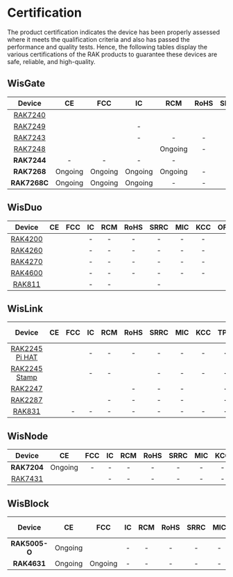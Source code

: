 # Certification

The product certification indicates the device has been properly assessed where it meets the qualification criteria and also has passed the performance and quality tests. Hence, the following tables display the various certifications of the RAK products to guarantee these devices are safe, reliable, and high-quality.

## WisGate

|                                        Device                                         |                                                           CE                                                            |                                                          FCC                                                          |                                                 IC                                                  |                                                       RCM                                                       |                                                                   RoHS                                                                   |                                              SRRC                                               |  MIC  |   KCC   | TPIT  |  OFCA   |                                              IMDA                                               | ANATEL  |                                              Ukraine                                               |                                                            IP67                                                            |
| :-----------------------------------------------------------------------------------: | :---------------------------------------------------------------------------------------------------------------------: | :-------------------------------------------------------------------------------------------------------------------: | :-------------------------------------------------------------------------------------------------: | :-------------------------------------------------------------------------------------------------------------: | :--------------------------------------------------------------------------------------------------------------------------------------: | :---------------------------------------------------------------------------------------------: | :---: | :-----: | :---: | :-----: | :---------------------------------------------------------------------------------------------: | :-----: | :------------------------------------------------------------------------------------------------: | :------------------------------------------------------------------------------------------------------------------------: |
| <a href="/Product-Categories/WisGate/RAK7240/Overview/" target="_blank"> RAK7240 </a> |           [](https://downloads.rakwireless.com/LoRa/RAK7240/Certification-Report/RAK7240_CE_Certificate.zip)            |          [](https://downloads.rakwireless.com/LoRa/RAK7240/Certification-Report/RAK7240_FCC_Certificate.zip)          | [](https://downloads.rakwireless.com/LoRa/RAK7240/Certification-Report/RAK7249_RAK7240_IC_Cert.pdf) |       [](https://downloads.rakwireless.com/LoRa/RAK7240/Certification-Report/RAK7240-RCM_Test_Report.zip)       |              [](https://downloads.rakwireless.com/LoRa/RAK7240/Certification-Report/RAK-ROHS-ATL202011241747R01-Report.pdf)              |                                                -                                                |   -   |    -    |   -   |    -    |                                                -                                                | [](https://downloads.rakwireless.com/LoRa/RAK7240/Certification-Report/RAK7240_Anatel_Certificado%2017194-20-10145.pdf) |                                                 -                                                  |                                                             -                                                              |
| <a href="/Product-Categories/WisGate/RAK7249/Overview/" target="_blank"> RAK7249 </a> | [](https://downloads.rakwireless.com/LoRa/DIY-Gateway-RAK7249/Certification-Report/RAK7249_RED%28CE%29_Certificate.zip) |    [](https://downloads.rakwireless.com/LoRa/DIY-Gateway-RAK7249/Certification-Report/RAK7249_FCC_Certificate.zip)    |                                                  -                                                  | [](https://downloads.rakwireless.com/LoRa/DIY-Gateway-RAK7249/Certification-Report/RAK7249-RCM_Test_Report.zip) |      [](https://downloads.rakwireless.com/LoRa/DIY-Gateway-RAK7249/Certification-Report/RAK7249-ROHS-ATL20191105773R01-Report.pdf)       |                                                -                                                |   -   |    -    |   -   |    -    |                                                -                                                |    -    |                                                 -                                                  | [](https://downloads.rakwireless.com/LoRa/DIY-Gateway-RAK7249/Certification-Report/RAK7249_Enclosure_IP67_Test_Report.pdf) |
| <a href="/Product-Categories/WisGate/RAK7243/Overview/" target="_blank"> RAK7243 </a> |  [](https://downloads.rakwireless.com/LoRa/Pilot-Gateway-Pro-RAK7243/Certification-Report/RAK7243_CE_Certificate.zip)   | [](https://downloads.rakwireless.com/LoRa/Pilot-Gateway-Pro-RAK7243/Certification-Report/RAK7243_FCC_Certificate.zip) |                                                  -                                                  |                                                        -                                                        |                                                                    -                                                                     |                                                -                                                |   -   |    -    |   -   |    -    |                                                -                                                |    -    |                                                 -                                                  |                                                             -                                                              |
| <a href="/Product-Categories/WisGate/RAK7248/Overview/" target="_blank"> RAK7248 </a> |              [](https://downloads.rakwireless.com/LoRa/RAK7248/Certification/RAK7248_CE_Certification.zip)              |            [](https://downloads.rakwireless.com/LoRa/RAK7248/Certification/RAK7248_FCC_Certification.zip)             |    [](https://downloads.rakwireless.com/LoRa/RAK7248/Certification/RAK7248_IC_Certification.zip)    |                                                     Ongoing                                                     |                                                                    -                                                                     | [](https://downloads.rakwireless.com/LoRa/RAK7248/Certification/RAK7248_SRRC_certification.zip) |   -   | Ongoing |   -   | Ongoing | [](https://downloads.rakwireless.com/LoRa/RAK7248/Certification/RAK7248_IMDA_Certification.zip) |    -    | [](https://downloads.rakwireless.com/LoRa/RAK7248/Certification/RAK7248_Ukraine_Certification.rar) |                                                             -                                                              |
|                                      **RAK7244**                                      |                                                            -                                                            |                                                           -                                                           |                                                  -                                                  |                                                        -                                                        | [](https://downloads.rakwireless.com/LoRa/Developer-LoRaWAN-Gateway-RAK7244%26RAK7244P/Certification/ROHS-ATL202012091807R01-Report.pdf) |                                                -                                                |   -   |    -    |   -   |    -    |                                                -                                                |    -    |                                                 -                                                  |                                                             -                                                              |
|                                      **RAK7268**                                      |                                                         Ongoing                                                         |                                                        Ongoing                                                        |                                               Ongoing                                               |                                                     Ongoing                                                     |                                                                    -                                                                     |                                                -                                                |   -   | Ongoing |   -   |    -    |                                                -                                                | Ongoing |                                                 -                                                  |                                                             -                                                              |
|                                     **RAK7268C**                                      |                                                         Ongoing                                                         |                                                        Ongoing                                                        |                                               Ongoing                                               |                                                        -                                                        |                                                                    -                                                                     |                                                -                                                |   -   |    -    |   -   |    -    |                                                -                                                |    -    |                                                 -                                                  |                                                             -                                                              |

## WisDuo

|                                           Device                                            |                                                         CE                                                         |                                                    FCC                                                     | IC  | RCM |                                                    RoHS                                                     | SRRC |                                                    MIC                                                     |                                                     KCC                                                      | OFCA | IMDA | ANATEL | Ukraine | IP67 |
| :-----------------------------------------------------------------------------------------: | :----------------------------------------------------------------------------------------------------------------: | :--------------------------------------------------------------------------------------------------------: | :-: | :-: | :---------------------------------------------------------------------------------------------------------: | :--: | :--------------------------------------------------------------------------------------------------------: | :----------------------------------------------------------------------------------------------------------: | :--: | :--: | :----: | :-----: | :--: |
| <a href="/Product-Categories/WisDuo/RAK4200-Module/Overview/" target="_blank"> RAK4200 </a> |        [](https://downloads.rakwireless.com/LoRa/RAK4200/Certification-Report/RAK4200H_CE_Certificate.zip)         |   [](https://downloads.rakwireless.com/LoRa/RAK4200/Certification-Report/RAK4200_FCC_certification.zip)    |  -  |  -  |                                                      -                                                      |  -   |                                                     -                                                      |                                                      -                                                       |  -   |  -   |   -    |    -    |  -   |
| <a href="/Product-Categories/WisDuo/RAK4260-Module/Overview/" target="_blank"> RAK4260 </a> | [](https://downloads.rakwireless.com/LoRa/RAK4260/Certification-Report/RAK4260H-CE-ATL20191108787-Certificate.pdf) | [](https://downloads.rakwireless.com/LoRa/RAK4260/Certification-Report/RAK4260H-FCC-2AF6B-Certificate.pdf) |  -  |  -  |                                                      -                                                      |  -   |                                                     -                                                      |                                                      -                                                       |  -   |  -   |   -    |    -    |  -   |
| <a href="/Product-Categories/WisDuo/RAK4270-Module/Overview/" target="_blank"> RAK4270 </a> |           [](https://downloads.rakwireless.com/LoRa/RAK4270/Certification-Report/CE%20Certification.zip)           |      [](https://downloads.rakwireless.com/LoRa/RAK4270/Certification-Report/FCC%20Certification.zip)       |  -  |  -  |                                                      -                                                      |  -   |                                                     -                                                      |                                                      -                                                       |  -   |  -   |   -    |    -    |  -   |
| <a href="/Product-Categories/WisDuo/RAK4600-Module/Overview/" target="_blank"> RAK4600 </a> |         [](https://downloads.rakwireless.com/LoRa/RAK4600/Certification/RAK4600%20CE%20Certification.zip)          |     [](https://downloads.rakwireless.com/LoRa/RAK4600/Certification/RAK4600%20FCC%20Certification.zip)     |  -  |  -  |                                                      -                                                      |  -   |                                                     -                                                      |                                                      -                                                       |  -   |  -   |   -    |    -    |  -   |
|  <a href="/Product-Categories/WisDuo/RAK811-Module/Overview/" target="_blank"> RAK811 </a>  |       [](https://downloads.rakwireless.com/LoRa/RAK811/Certification_Report/RAK811%20CE%20Certification.rar)       | [](https://downloads.rakwireless.com/LoRa/RAK811/Certification_Report/RAK811%C2%A0FCC%20Certification.rar) |  -  |  -  | [](https://downloads.rakwireless.com/LoRa/RAK811/Certification_Report/RAK811%C2%A0ROSH%20Certification.rar) |  -   | [](https://downloads.rakwireless.com/LoRa/RAK811/Certification_Report/RAK811%C2%A0MIC%20Certification.rar) | [](https://downloads.rakwireless.com/LoRa/RAK811/Certification_Report/RAK811_KCC%C2%A0%28Certificate%29.pdf) |  -   |  -   |   -    |    -    |  -   |

## WisLink

|  Device  |  CE   |  FCC  |  IC  |  RCM  | RoHS | SRRC | MIC | KCC  | TPIT | OFCA | IMDA | ANATEL | Ukraine | IP67 | TEMPERATURE TEST |
| :------: | :---: | :---: | :--: | :---: | :--: | :--: | :-: | :--: | :--: | :--: | :--: | :----: | :-----: | :--: | :--------------: |
| <a href="/Product-Categories/WisLink/RAK2245-Pi-HAT/Overview/" target="_blank"> RAK2245 Pi HAT </a> | [](https://downloads.rakwireless.com/LoRa/RAK2245-Pi-HAT/Certification-Report/RAK2245_Pi_HAT_CE_Certificate.zip)  | [](https://downloads.rakwireless.com/LoRa/RAK2245-Pi-HAT/Certification-Report/RAK2245_Pi_HAT_FCC_Certificate.zip) | - | - | - | - | - | - | - | - | - | - | - | - | - |
| <a href="/Product-Categories/WisLink/RAK2245-Stamp-Edition/Overview/" target="_blank"> RAK2245 Stamp </a> |  [](https://downloads.rakwireless.com/LoRa/RAK2245/Certification-Report/RAK2245_CE_Certificate.zip) | [](https://downloads.rakwireless.com/LoRa/RAK2245/Certification-Report/RAK2245_FCC_Certificate.zip) | - | - | [](https://downloads.rakwireless.com/LoRa/RAK2245/Certification-Report/ROHS-ATL202012091808R01-Report.pdf) | - | - | - | - | - | - | - | - | - | - |
| <a href="/Product-Categories/WisLink/RAK2247/Overview/" target="_blank"> RAK2247 </a> |  [](https://downloads.rakwireless.com/LoRa/RAK2247-Mini-PCIe/Certification-Report/RAK2247_CE_Certificate.zip)  |  [](https://downloads.rakwireless.com/LoRa/RAK2247-Mini-PCIe/Certification-Report/RAK2247_FCC_Certificate.zip)   | [](https://downloads.rakwireless.com/LoRa/RAK2247-Mini-PCIe/Certification-Report/RAK2247_IC_certificate%20.zip) | [](https://downloads.rakwireless.com/LoRa/RAK2247-Mini-PCIe/Certification-Report/RAK2247-RCM-Declaration-of-Conformity.pdf) | - | - | - | [](https://downloads.rakwireless.com/LoRa/RAK2247-Mini-PCIe/Certification-Report/RAK2247-RCM-Declaration-of-Conformity.pdf) | - | - | - | - | - | - | - |
| <a href="/Product-Categories/WisLink/RAK2287/Overview/" target="_blank"> RAK2287 </a> | [](https://downloads.rakwireless.com/LoRa/RAK2287-Mini-PCIe/Certification/RAK2287%20CE%20certification.zip) | [](https://downloads.rakwireless.com/LoRa/RAK2287-Mini-PCIe/Certification/RAK2287%20FCC%20certification.zip)  |  [](https://downloads.rakwireless.com/LoRa/RAK2287-Mini-PCIe/Certification/RAK2287%20IC%20certification.zip) | - | - | - | - | [](https://downloads.rakwireless.com/LoRa/RAK2287-Mini-PCIe/Certification/RAK2287_KCC_Certificate.zip) | - | - | - | - | - | - | - |
| <a href="/Product-Categories/WisLink/RAK831/Overview/" target="_blank"> RAK831 </a>   | [](https://downloads.rakwireless.com/LoRa/RAK831-LoRa-Gateway/Certification-Report/CE%20Label%20and%20Label%20location_RED.pdf) | - | - | - | - | - | - | -  |  -  | -  | - | - | - | - | - |

## WisNode

|                                        Device                                         |                                                 CE                                                 |                                                 FCC                                                 | IC  | RCM | RoHS | SRRC | MIC | KCC | OFCA | IMDA | ANATEL | Ukraine | IP67 |
| :-----------------------------------------------------------------------------------: | :------------------------------------------------------------------------------------------------: | :-------------------------------------------------------------------------------------------------: | :-: | :-: | :--: | :--: | :-: | :-: | :--: | :--: | :----: | :-----: | :--: |
|                                      **RAK7204**                                      |                                              Ongoing                                               |                                                  -                                                  |  -  |  -  |  -   |  -   |  -  |  -  |  -   |  -   |   -    |    -    |  -   |
| <a href="/Product-Categories/WisNode/RAK7431/Overview/" target="_blank"> RAK7431 </a> | [](https://downloads.rakwireless.com/LoRa/RAK7431/Certification-Report/RAK7431_CE_Certificate.zip) | [](https://downloads.rakwireless.com/LoRa/RAK7431/Certification-Report/RAK7431_FCC_Certificate.zip) |  -  |  -  |  -   |  -   |  -  |  -  |  -   |  -   |   -    |    -    |  -   |

## WisBlock

|  Device   |   CE    |   FCC   | IC  | RCM | RoHS | SRRC | MIC | KCC | TPIT | OFCA | IMDA | ANATEL | Ukraine | IP67 | TEMPERATURE TEST |
| :-------: | :-----: | :-----: | :-: | :-: | :--: | :--: | :-: | :-: | :--: | :--: | :--: | :----: | :-----: | :--: | :--------------: |
| **RAK5005-O** | Ongoing | [](https://downloads.rakwireless.com/LoRa/WisBlock/RAK5005-O/Certification/RSZ201124006-EM-00%C2%A0FCC%C2%A0Part%C2%A015B%C2%A0SDoC%26ICES-003%C2%A0Report.pdf) |  -  |  -  |  -   |  -   |  -  |  -  |  -   |  -   |  -   |   -    |    -    |  -   |        -         |
|  **RAK4631**  | Ongoing | Ongoing |  -  |  -  |  -   |  -   |  -  |  -  |  -   |  -   |  -   |   -    |    -    |  -   |        -         |
